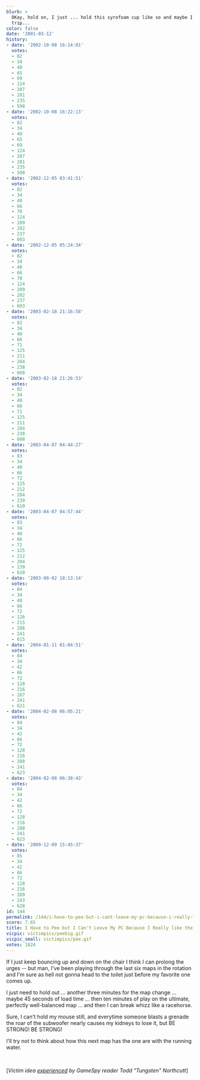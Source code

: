```yaml
---
blurb: >
  OKay, hold on, I just ... hold this syrofoam cup like so and maybe I can save the
  trip...
color: false
date: '2001-03-12'
history:
- date: '2002-10-08 16:14:01'
  votes:
  - 82
  - 34
  - 40
  - 65
  - 69
  - 124
  - 207
  - 281
  - 235
  - 598
- date: '2002-10-08 16:22:13'
  votes:
  - 82
  - 34
  - 40
  - 65
  - 69
  - 124
  - 207
  - 281
  - 235
  - 598
- date: '2002-12-05 03:41:51'
  votes:
  - 82
  - 34
  - 40
  - 66
  - 70
  - 124
  - 209
  - 282
  - 237
  - 603
- date: '2002-12-05 05:24:34'
  votes:
  - 82
  - 34
  - 40
  - 66
  - 70
  - 124
  - 209
  - 282
  - 237
  - 603
- date: '2003-02-18 21:16:58'
  votes:
  - 82
  - 34
  - 40
  - 66
  - 71
  - 125
  - 211
  - 284
  - 238
  - 608
- date: '2003-02-18 21:26:53'
  votes:
  - 82
  - 34
  - 40
  - 66
  - 71
  - 125
  - 211
  - 284
  - 238
  - 608
- date: '2003-04-07 04:44:27'
  votes:
  - 83
  - 34
  - 40
  - 66
  - 72
  - 125
  - 212
  - 284
  - 239
  - 610
- date: '2003-04-07 04:57:44'
  votes:
  - 83
  - 34
  - 40
  - 66
  - 72
  - 125
  - 212
  - 284
  - 239
  - 610
- date: '2003-08-02 18:13:14'
  votes:
  - 84
  - 34
  - 40
  - 66
  - 72
  - 126
  - 215
  - 286
  - 241
  - 615
- date: '2004-01-11 01:04:51'
  votes:
  - 84
  - 34
  - 42
  - 66
  - 72
  - 128
  - 216
  - 287
  - 241
  - 621
- date: '2004-02-08 06:05:21'
  votes:
  - 84
  - 34
  - 42
  - 66
  - 72
  - 128
  - 216
  - 288
  - 241
  - 623
- date: '2004-02-08 06:38:43'
  votes:
  - 84
  - 34
  - 42
  - 66
  - 72
  - 128
  - 216
  - 288
  - 241
  - 623
- date: '2009-12-09 15:45:37'
  votes:
  - 85
  - 34
  - 42
  - 66
  - 72
  - 128
  - 216
  - 289
  - 243
  - 628
id: 144
permalink: /144/i-have-to-pee-but-i-cant-leave-my-pc-because-i-really-like-the-next-map/
score: 7.65
title: I Have to Pee but I Can't Leave My PC Because I Really like the Next Map
vicpic: victimpics/peebig.gif
vicpic_small: victimpics/pee.gif
votes: 1824
---
```


If I just keep bouncing up and down on the chair I think I can prolong
the urges -- but man, I've been playing through the last six maps in the
rotation and I'm sure as hell not gonna head to the toilet just before
my favorite one comes up.

I just need to hold out ... another three minutes for the map change ...
maybe 45 seconds of load time ... then ten minutes of play on the
ultimate, perfectly well-balanced map ... and then I can break whizz
like a racehorse.

Sure, I can't hold my mouse still, and everytime someone blasts a
grenade the roar of the subwoofer nearly causes my kidneys to lose it,
but BE STRONG! BE STRONG!

I'll try not to think about how this next map has the one are with the
running water.

&nbsp;

\[*Victim idea [experienced](mailto:feedback@gamespy.com) by GameSpy
reader Todd "Tungsten" Northcutt*\]